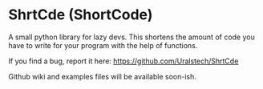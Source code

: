 # ShrtCde (ShortCode)
A small python library for lazy devs. This shortens the amount of code you have to write for your program with the help of functions.

If you find a bug, report it here: https://github.com/Uralstech/ShrtCde

Github wiki and examples files will be available soon-ish.
